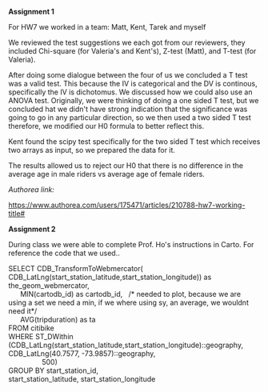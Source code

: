 __Assignment 1__

For HW7 we worked in a team: Matt, Kent, Tarek and myself

We reviewed the test suggestions we each got from our reviewers, they included Chi-square (for Valeria's and Kent's), Z-test (Matt), and T-test (for Valeria).

After doing some dialogue between the four of us we concluded a T test was a valid test. This because the IV is categorical and the DV is continous, specifically the IV is dichotomus. We discussed how we could also use an ANOVA test. Originally, we were thinking of doing a one sided T test, but we concluded hat we didn't have strong indication that the significance was going to go in any particular direction, so we then used a two sided T test therefore, we modified our H0 formula to better reflect this. 

Kent found the scipy test specifically for the two sided T test which receives two arrays as input, so we prepared the data for it. 

The results allowed us to reject our H0 that there is no difference in the average age in male riders vs average age of female riders.

_Authorea link:_

https://www.authorea.com/users/175471/articles/210788-hw7-working-title#

__Assignment 2__

During class we were able to complete Prof. Ho's instructions in Carto. For reference the code that we used..

SELECT CDB_TransformToWebmercator( 
  			CDB_LatLng(start_station_latitude,start_station_longitude)) as the_geom_webmercator,  
       MIN(cartodb_id) as cartodb_id,   /* needed to plot, because we are using a set we need a min, if we where using sy, an average, we wouldnt need it*/   
       AVG(tripduration) as ta  
FROM citibike  
WHERE ST_DWithin (CDB_LatLng(start_station_latitude,start_station_longitude)::geography,  
                  CDB_LatLng(40.7577, -73.9857)::geography,  
                  500)  
GROUP BY start_station_id,  
start_station_latitude, start_station_longitude
